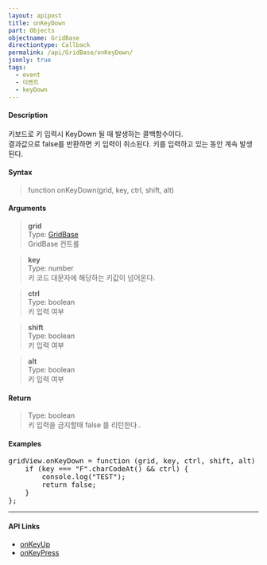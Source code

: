 ```yaml
---
layout: apipost
title: onKeyDown
part: Objects
objectname: GridBase
directiontype: Callback
permalink: /api/GridBase/onKeyDown/
jsonly: true
tags:
  - event
  - 이벤트
  - keyDown
---
```



#### Description

 키보드로 키 입력시 KeyDown 될 때 발생하는 콜백함수이다.   
 결과값으로 false를 반환하면 키 입력이 취소된다. 
 키를 입력하고 있는 동안 계속 발생된다.  

#### Syntax

> function onKeyDown(grid, key, ctrl, shift, alt)  

#### Arguments

> **grid**  
> Type: [GridBase](/api/GridBase/)  
> GridBase 컨트롤  

> **key**  
> Type: number  
> 키 코드 대문자에 해당하는 키값이 넘어온다.  

> **ctrl**  
> Type: boolean  
> 키 입력 여부  

> **shift**  
> Type: boolean  
> 키 입력 여부  

> **alt**  
> Type: boolean  
> 키 입력 여부  

#### Return

> Type: boolean  
> 키 입력을 금지할때 false 를 리턴한다..

#### Examples 

<pre class="prettyprint">
gridView.onKeyDown = function (grid, key, ctrl, shift, alt) {
    if (key === "F".charCodeAt() && ctrl) {
    	console.log("TEST");
    	return false;
    }
};
</pre>

---

#### API Links

* [onKeyUp](/api/GridBase/onKeyUp)
* [onKeyPress](/api/GridBase/onKeyPress)